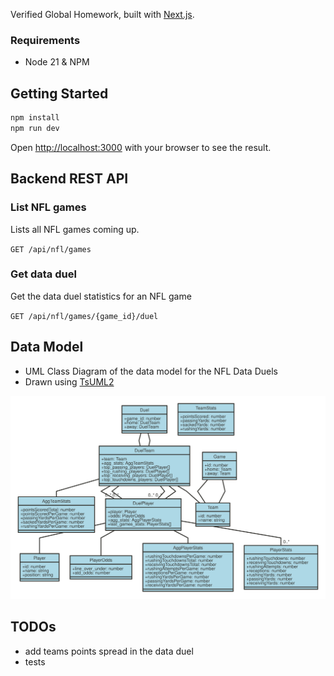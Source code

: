 Verified Global Homework, built with [Next.js](https://nextjs.org/).

### Requirements

- Node 21 & NPM

## Getting Started

```bash
npm install
npm run dev
```

Open [http://localhost:3000](http://localhost:3000) with your browser to see the result.

## Backend REST API

### List NFL games

Lists all NFL games coming up.

`GET /api/nfl/games`

### Get data duel

Get the data duel statistics for an NFL game

`GET /api/nfl/games/{game_id}/duel`

## Data Model

- UML Class Diagram of the data model for the NFL Data Duels
- Drawn using [TsUML2](https://github.com/demike/TsUML2)

![data model](data_model.svg)

## TODOs

- add teams points spread in the data duel
- tests